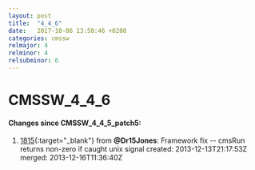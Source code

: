 ```yaml
---
layout: post
title:  "4_4_6"
date:   2017-10-06 13:50:46 +0200
categories: cmssw
relmajor: 4
relminor: 4
relsubminor: 6
---
```


# CMSSW_4_4_6
#### Changes since CMSSW_4_4_5_patch5:

1. [1815](http://github.com/cms-sw/cmssw/pull/1815){:target="_blank"}  from **@Dr15Jones**: Framework fix -- cmsRun returns non-zero if caught unix signal created: 2013-12-13T21:17:53Z merged: 2013-12-16T11:36:40Z
